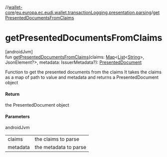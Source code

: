 //[wallet-core](../../index.md)/[eu.europa.ec.eudi.wallet.transactionLogging.presentation.parsing](index.md)/[getPresentedDocumentsFromClaims](get-presented-documents-from-claims.md)

# getPresentedDocumentsFromClaims

[androidJvm]\
fun [getPresentedDocumentsFromClaims](get-presented-documents-from-claims.md)(claims: [Map](https://kotlinlang.org/api/latest/jvm/stdlib/kotlin-stdlib/kotlin.collections/-map/index.html)&lt;[List](https://kotlinlang.org/api/latest/jvm/stdlib/kotlin-stdlib/kotlin.collections/-list/index.html)&lt;[String](https://kotlinlang.org/api/latest/jvm/stdlib/kotlin-stdlib/kotlin/-string/index.html)&gt;, JsonElement?&gt;, metadata: IssuerMetadata?): [PresentedDocument](../eu.europa.ec.eudi.wallet.transactionLogging.presentation/-presented-document/index.md)

Function to get the presented documents from the claims It takes the claims as a map of path to value and metadata and returns a PresentedDocument object

#### Return

the PresentedDocument object

#### Parameters

androidJvm

| | |
|---|---|
| claims | the claims to parse |
| metadata | the metadata to parse |
